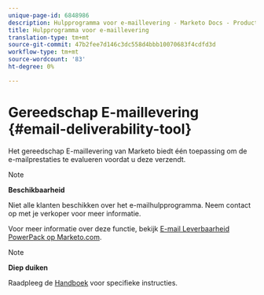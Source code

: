 ```yaml
---
unique-page-id: 6848986
description: Hulpprogramma voor e-maillevering - Marketo Docs - Productdocumentatie
title: Hulpprogramma voor e-maillevering
translation-type: tm+mt
source-git-commit: 47b2fee7d146c3dc558d4bbb10070683f4cdfd3d
workflow-type: tm+mt
source-wordcount: '83'
ht-degree: 0%

---
```



# Gereedschap E-maillevering {#email-deliverability-tool}

Het gereedschap E-maillevering van Marketo biedt één toepassing om de e-mailprestaties te evalueren voordat u deze verzendt.

>[!NOTE]
>
>**Beschikbaarheid**
>
>Niet alle klanten beschikken over het e-mailhulpprogramma. Neem contact op met je verkoper voor meer informatie.

Voor meer informatie over deze functie, bekijk [E-mail Leverbaarheid PowerPack op Marketo.com](https://www.marketo.com/software/email-marketing/email-deliverability/deliverability-packages/).

>[!NOTE]
>
>**Diep duiken**
>
>Raadpleeg de [Handboek](https://250ok.com/guides/marketo/) voor specifieke instructies.

